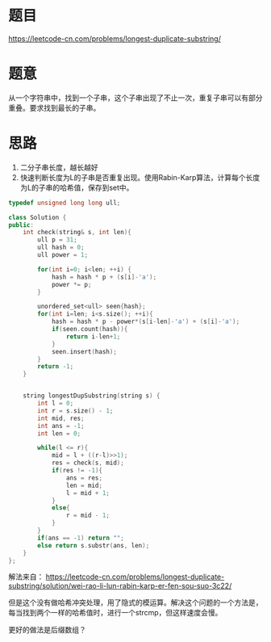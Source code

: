 # 题目
https://leetcode-cn.com/problems/longest-duplicate-substring/


# 题意
从一个字符串中，找到一个子串，这个子串出现了不止一次，重复子串可以有部分重叠。要求找到最长的子串。


# 思路
1. 二分子串长度，越长越好
2. 快速判断长度为L的子串是否重复出现。使用Rabin-Karp算法，计算每个长度为L的子串的哈希值，保存到set中。


```cpp
typedef unsigned long long ull;

class Solution {
public:
    int check(string& s, int len){
        ull p = 31;
        ull hash = 0;
        ull power = 1;

        for(int i=0; i<len; ++i) {
            hash = hash * p + (s[i]-'a');
            power *= p;
        }

        unordered_set<ull> seen{hash};
        for(int i=len; i<s.size(); ++i){
            hash = hash * p - power*(s[i-len]-'a') + (s[i]-'a');
            if(seen.count(hash)){
                return i-len+1;
            }
            seen.insert(hash);
        }
        return -1;
    }


    string longestDupSubstring(string s) {
        int l = 0;
        int r = s.size() - 1;
        int mid, res;
        int ans = -1;
        int len = 0;

        while(l <= r){
            mid = l + ((r-l)>>1);
            res = check(s, mid);
            if(res != -1){
                ans = res;
                len = mid;
                l = mid + 1;
            }
            else{
                r = mid - 1;
            }
        }
        if(ans == -1) return "";
        else return s.substr(ans, len);
    }
};
```

解法来自： https://leetcode-cn.com/problems/longest-duplicate-substring/solution/wei-rao-li-lun-rabin-karp-er-fen-sou-suo-3c22/  

但是这个没有做哈希冲突处理，用了隐式的模运算。解决这个问题的一个方法是，每当找到两个一样的哈希值时，进行一个strcmp，但这样速度会慢。  

更好的做法是后缀数组？
